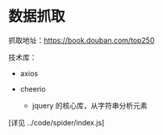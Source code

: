 # 数据抓取

抓取地址：https://book.douban.com/top250

技术库：

- axios

- cheerio

    - jquery 的核心库，从字符串分析元素

[详见 ../code/spider/index.js]